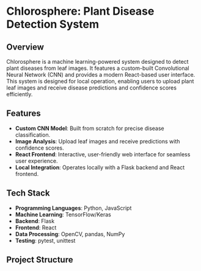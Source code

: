 # Chlorosphere: Plant Disease Detection System

## Overview
Chlorosphere is a machine learning-powered system designed to detect plant diseases from leaf images. It features a custom-built Convolutional Neural Network (CNN) and provides a modern React-based user interface. This system is designed for local operation, enabling users to upload plant leaf images and receive disease predictions and confidence scores efficiently.

## Features
- **Custom CNN Model**: Built from scratch for precise disease classification.
- **Image Analysis**: Upload leaf images and receive predictions with confidence scores.
- **React Frontend**: Interactive, user-friendly web interface for seamless user experience.
- **Local Integration**: Operates locally with a Flask backend and React frontend.

## Tech Stack
- **Programming Languages**: Python, JavaScript
- **Machine Learning**: TensorFlow/Keras
- **Backend**: Flask
- **Frontend**: React
- **Data Processing**: OpenCV, pandas, NumPy
- **Testing**: pytest, unittest

## Project Structure
